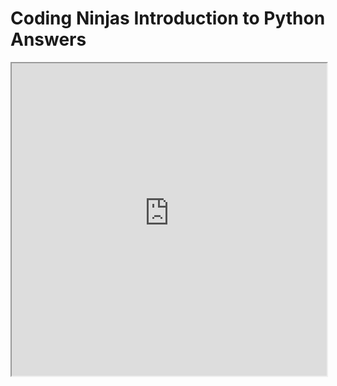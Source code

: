 # Coding Ninjas Introduction to Python Answers
<iframe src="https://ninjasfiles.s3.amazonaws.com/certificate1786780a026cc7175d02f83e7ad3295f4056b64.pdf" width="100%" height="500px">

